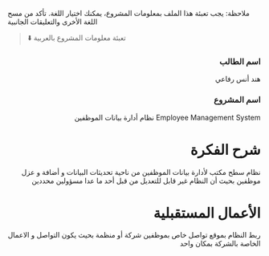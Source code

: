 
ملاحظة: يجب تعبئة هذا الملف بمعلومات المشروع، يمكنك اختيار اللغة. تأكد من مسح اللغة الأخرى والتعليقات الجانبية 
> ⬇️ تعبئة معلومات المشروع بالعربية  

<div dir="rtl">
  
### اسم الطالب
هند أنس رفاعي

### اسم المشروع
Employee Management System
نظام أدارة بيانات الموظفين

# شرح الفكرة
نظام سطح مكتب لأدارة بيانات الموظفين 
من ناحية تحديثات البيانات و أضافة و عزل موظفين بحيث أن النظام غير قابل للتعديل من قبل أحد ما عدا مسؤولين محددين 

# الأعمال المستقبلية
ربط النظام بموقع تواصل خاص بموظفين شركة أو منظمة 
بحيث يكون التواصل و الاعمال الخاصة بالشركة بمكان واحد
</div>
